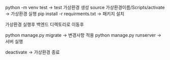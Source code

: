 python -m venv test -> test 가상환경 생성
source 가상환경이름/Scripts/activate -> 가상환경 실행
pip install -r requirments.txt -> 패키지 설치

가상환경 실행후 백엔드 디렉토리로 이동후

python manage.py migrate -> 변경사항 적용
python manage.py runserver -> 서버 실행

deactivate -> 가상환경 종료
